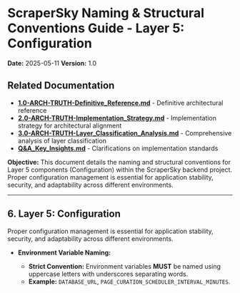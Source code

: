 # ScraperSky Naming & Structural Conventions Guide - Layer 5: Configuration

**Date:** 2025-05-11
**Version:** 1.0

## Related Documentation

- **[1.0-ARCH-TRUTH-Definitive_Reference.md](./1.0-ARCH-TRUTH-Definitive_Reference.md)** - Definitive architectural reference
- **[2.0-ARCH-TRUTH-Implementation_Strategy.md](./2.0-ARCH-TRUTH-Implementation_Strategy.md)** - Implementation strategy for architectural alignment
- **[3.0-ARCH-TRUTH-Layer_Classification_Analysis.md](./3.0-ARCH-TRUTH-Layer_Classification_Analysis.md)** - Comprehensive analysis of layer classification
- **[Q&A_Key_Insights.md](./Q&A_Key_Insights.md)** - Clarifications on implementation standards

**Objective:** This document details the naming and structural conventions for Layer 5 components (Configuration) within the ScraperSky backend project. Proper configuration management is essential for application stability, security, and adaptability across different environments.

---

## 6. Layer 5: Configuration

Proper configuration management is essential for application stability, security, and adaptability across different environments.

- **Environment Variable Naming:**

  - **Strict Convention:** Environment variables **MUST** be named using uppercase letters with underscores separating words.
  - **Example:** `DATABASE_URL`, `PAGE_CURATION_SCHEDULER_INTERVAL_MINUTES`.
